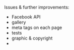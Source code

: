 Issues & further improvements:

- Facebook API  
- gallery  
- meta tags on each page  
- tests  
- graphic & copyright   
-  